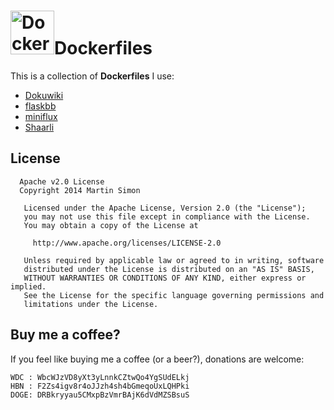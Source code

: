 <h1><img src="https://raw.github.com/c0ding/Dockerfiles/master/doc/docker.png" height=70 alt="Dockerfiles" title="Dockerfiles">Dockerfiles</h1>

This is a collection of **Dockerfiles** I use:


  * [Dokuwiki](https://www.dokuwiki.org/dokuwiki)
  * [flaskbb](http://flaskbb.org/)
  * [miniflux](http://miniflux.net/)
  * [Shaarli](http://sebsauvage.net/wiki/doku.php?id=php:shaarli)

## License

```
  Apache v2.0 License
  Copyright 2014 Martin Simon

   Licensed under the Apache License, Version 2.0 (the "License");
   you may not use this file except in compliance with the License.
   You may obtain a copy of the License at

     http://www.apache.org/licenses/LICENSE-2.0

   Unless required by applicable law or agreed to in writing, software
   distributed under the License is distributed on an "AS IS" BASIS,
   WITHOUT WARRANTIES OR CONDITIONS OF ANY KIND, either express or implied.
   See the License for the specific language governing permissions and
   limitations under the License.

```

## Buy me a coffee?

If you feel like buying me a coffee (or a beer?), donations are welcome:

```
WDC : WbcWJzVD8yXt3yLnnkCZtwQo4YgSUdELkj
HBN : F2Zs4igv8r4oJJzh4sh4bGmeqoUxLQHPki
DOGE: DRBkryyau5CMxpBzVmrBAjK6dVdMZSBsuS
```